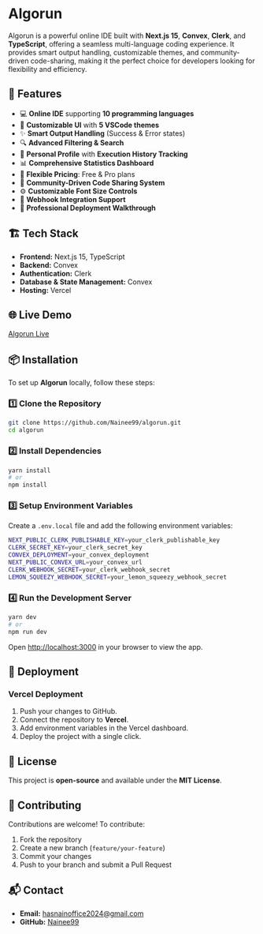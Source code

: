 # Algorun

Algorun is a powerful online IDE built with **Next.js 15**, **Convex**, **Clerk**, and **TypeScript**, offering a seamless multi-language coding experience. It provides smart output handling, customizable themes, and community-driven code-sharing, making it the perfect choice for developers looking for flexibility and efficiency.

## 🚀 Features

- 💻 **Online IDE** supporting **10 programming languages**
- 🎨 **Customizable UI** with **5 VSCode themes**
- ✨ **Smart Output Handling** (Success & Error states)
- 🔍 **Advanced Filtering & Search**
- 👤 **Personal Profile** with **Execution History Tracking**
- 📊 **Comprehensive Statistics Dashboard**
- 💎 **Flexible Pricing**: Free & Pro plans
- 🤝 **Community-Driven Code Sharing System**
- ⚙️ **Customizable Font Size Controls**
- 🔗 **Webhook Integration Support**
- 🌟 **Professional Deployment Walkthrough**

## 🏗️ Tech Stack

- **Frontend:** Next.js 15, TypeScript
- **Backend:** Convex
- **Authentication:** Clerk
- **Database & State Management:** Convex
- **Hosting:** Vercel

## 🌐 Live Demo

[Algorun Live]()

## 📦 Installation

To set up **Algorun** locally, follow these steps:

### 1️⃣ Clone the Repository

```sh
git clone https://github.com/Nainee99/algorun.git
cd algorun
```

### 2️⃣ Install Dependencies

```sh
yarn install
# or
npm install
```

### 3️⃣ Setup Environment Variables

Create a `.env.local` file and add the following environment variables:

```sh
NEXT_PUBLIC_CLERK_PUBLISHABLE_KEY=your_clerk_publishable_key
CLERK_SECRET_KEY=your_clerk_secret_key
CONVEX_DEPLOYMENT=your_convex_deployment
NEXT_PUBLIC_CONVEX_URL=your_convex_url
CLERK_WEBHOOK_SECRET=your_clerk_webhook_secret
LEMON_SQUEEZY_WEBHOOK_SECRET=your_lemon_squeezy_webhook_secret
```

### 4️⃣ Run the Development Server

```sh
yarn dev
# or
npm run dev
```

Open [http://localhost:3000](http://localhost:3000) in your browser to view the app.

## 🚀 Deployment

### Vercel Deployment

1. Push your changes to GitHub.
2. Connect the repository to **Vercel**.
3. Add environment variables in the Vercel dashboard.
4. Deploy the project with a single click.

## 📜 License

This project is **open-source** and available under the **MIT License**.

## 🤝 Contributing

Contributions are welcome! To contribute:

1. Fork the repository
2. Create a new branch (`feature/your-feature`)
3. Commit your changes
4. Push to your branch and submit a Pull Request

## 📬 Contact

- **Email:** hasnainoffice2024@gmail.com
- **GitHub:** [Nainee99](https://github.com/Nainee99)
